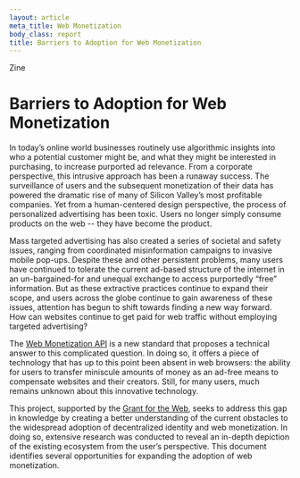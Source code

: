 ```yaml
---
layout: article
meta_title: Web Monetization
body_class: report
title: Barriers to Adoption for Web Monetization
---
```


Zine

# Barriers to Adoption for Web Monetization

In today’s online world businesses routinely use algorithmic insights into who
a potential customer might be, and what they might be interested in purchasing,
to increase purported ad relevance. From a corporate perspective, this
intrusive approach has been a runaway success. The surveillance of users and
the subsequent monetization of their data has powered the dramatic rise of many
of Silicon Valley’s most profitable companies. Yet from a human-centered design
perspective, the process of personalized advertising has been toxic. Users no
longer simply consume products on the web -- they have become the product.

Mass targeted advertising has also created a series of societal and safety
issues, ranging from coordinated misinformation campaigns to invasive mobile
pop-ups. Despite these and other persistent problems, many users have continued
to tolerate the current ad-based structure of the internet in an
un-bargained-for and unequal exchange to access purportedly “free” information.
But as these extractive practices continue to expand their scope, and users
across the globe continue to gain awareness of these issues, attention has
begun to shift towards finding a new way forward. How can websites continue to
get paid for web traffic without employing targeted advertising? 

The [Web Monetization API](https://webmonetization.org/) is a new standard that proposes a technical answer to
this complicated question. In doing so, it offers a piece of technology that
has up to this point been absent in web browsers: the ability for users to
transfer miniscule amounts of money as an ad-free means to compensate websites
and their creators. Still, for many users, much remains unknown about this
innovative technology.

This project, supported by the [Grant for the Web](https://www.grantfortheweb.org/), seeks to address this gap in
knowledge by creating a better understanding of the current obstacles to the
widespread adoption of decentralized identity and web monetization. In doing
so, extensive research was conducted to reveal an in-depth depiction of the
existing ecosystem from the user’s perspective. This document identifies
several opportunities for expanding the adoption of web monetization.




